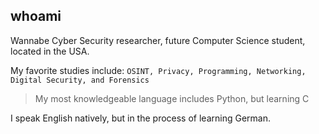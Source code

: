 
## whoami
Wannabe Cyber Security researcher, future Computer Science student, located in the USA.

My favorite studies include: `OSINT, Privacy, Programming, Networking, Digital Security, and Forensics` <br />
>My most knowledgeable language includes Python, but learning C

I speak English natively, but in the process of learning German.
